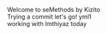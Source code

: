 Welcome to seMethods by Kizito <br>
Trying a commit     let's go!
yml1 <br>  working with Imthiyaz     today